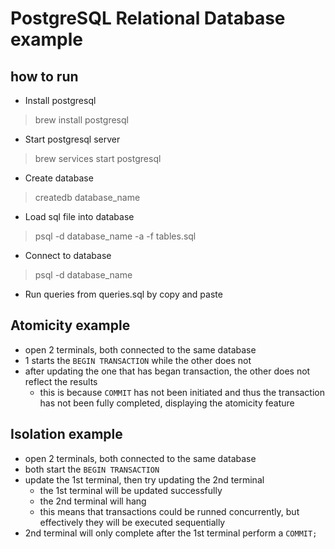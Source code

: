 # PostgreSQL Relational Database example
## how to run
- Install postgresql
> brew install postgresql
- Start postgresql server
> brew services start postgresql
- Create database
> createdb database_name
- Load sql file into database
> psql -d database_name -a -f tables.sql
- Connect to database
> psql -d database_name
- Run queries from queries.sql by copy and paste
## Atomicity example
- open 2 terminals, both connected to the same database
- 1 starts the ```BEGIN TRANSACTION``` while the other does not
- after updating the one that has began transaction, the other does not reflect the results
  - this is because ```COMMIT``` has not been initiated and thus the transaction has not been fully completed, displaying the atomicity feature
## Isolation example
- open 2 terminals, both connected to the same database
- both start the ```BEGIN TRANSACTION```
- update the 1st terminal, then try updating the 2nd terminal
  - the 1st terminal will be updated successfully
  - the 2nd terminal will hang
  - this means that transactions could be runned concurrently, but effectively they will be executed sequentially
- 2nd terminal will only complete after the 1st terminal perform a ```COMMIT;```
